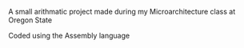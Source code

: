 A small arithmatic project made during my Microarchitecture class at Oregon State

Coded using the Assembly language
